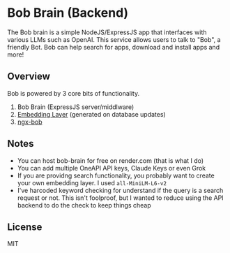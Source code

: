 # Bob Brain (Backend)

The Bob brain is a simple NodeJS/ExpressJS app that interfaces with various LLMs such as OpenAI. This service 
allows users to talk to "Bob", a friendly Bot. Bob can help search for apps, download and install apps and more!

## Overview

Bob is powered by 3 core bits of functionality.

1. Bob Brain (ExpressJS server/middlware)
2. [Embedding Layer](https://github.com/scottstraughan/saorsail-popular-db/blob/main/src/embeddings/__init__.py) (generated on database updates)
3. [ngx-bob](https://github.com/scottstraughan/ngx-bob)

## Notes

- You can host bob-brain for free on render.com (that is what I do)
- You can add multiple OneAPI API keys, Claude Keys or even Grok
- If you are providng search functionality, you probably want to create your own embedding layer. I used `all-MiniLM-L6-v2`
- I've harcoded keyword checking for understand if the query is a search request or not. This isn't foolproof, but I wanted to reduce using the API backend to do the check to keep things cheap

## License

MIT

